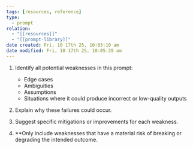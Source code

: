 ```yaml
---
tags: [resources, reference]
type:
  - prompt
relation:
  - "[[resources]]"
  - "[[prompt-library]]"
date created: Fri, 10 17th 25, 10:03:10 am
date modified: Fri, 10 17th 25, 10:05:39 am
---
```

1. Identify all potential weaknesses in this prompt:
   - Edge cases
   - Ambiguities
   - Assumptions
   - Situations where it could produce incorrect or low-quality outputs

2. Explain why these failures could occur.

3. Suggest specific mitigations or improvements for each weakness.

4. **Only include weaknesses that have a material risk of breaking or degrading the intended outcome.
